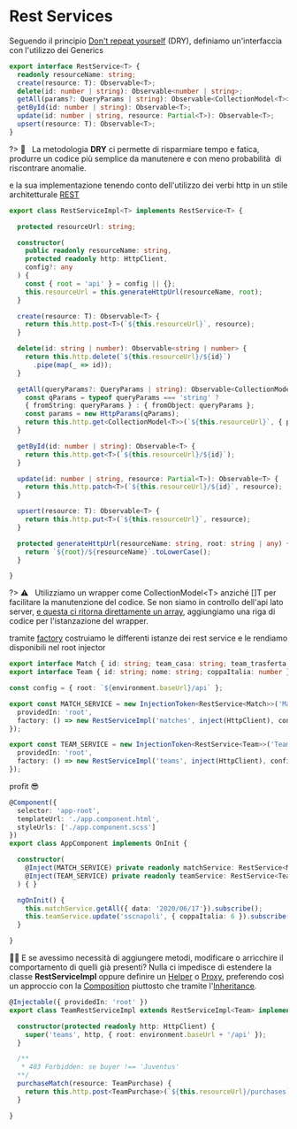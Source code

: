 # Rest Services

Seguendo il principio [Don't repeat yourself](https://en.wikipedia.org/wiki/Don%27t_repeat_yourself) (DRY), definiamo un'interfaccia con l'utilizzo dei Generics

```typescript
export interface RestService<T> {
  readonly resourceName: string;
  create(resource: T): Observable<T>;
  delete(id: number | string): Observable<number | string>;
  getAll(params?: QueryParams | string): Observable<CollectionModel<T>>;
  getById(id: number | string): Observable<T>;
  update(id: number | string, resource: Partial<T>): Observable<T>;
  upsert(resource: T): Observable<T>;
}
```

?> :open_book: &nbsp; La metodologia **DRY** ci permette di risparmiare tempo e fatica, produrre un codice più semplice da manutenere e con meno probabilità  di riscontrare anomalie.

e la sua implementazione tenendo conto dell'utilizzo dei verbi http in un stile architetturale [REST](https://en.wikipedia.org/wiki/Representational_state_transfer)

```typescript
export class RestServiceImpl<T> implements RestService<T> {

  protected resourceUrl: string;

  constructor(
    public readonly resourceName: string,
    protected readonly http: HttpClient,
    config?: any
  ) {
    const { root = 'api' } = config || {};
    this.resourceUrl = this.generateHttpUrl(resourceName, root);
  }

  create(resource: T): Observable<T> {
    return this.http.post<T>(`${this.resourceUrl}`, resource);
  }

  delete(id: string | number): Observable<string | number> {
    return this.http.delete(`${this.resourceUrl}/${id}`)
      .pipe(map(_ => id));
  }

  getAll(queryParams?: QueryParams | string): Observable<CollectionModel<T>> {
    const qParams = typeof queryParams === 'string' ? 
    { fromString: queryParams } : { fromObject: queryParams };
    const params = new HttpParams(qParams);
    return this.http.get<CollectionModel<T>>(`${this.resourceUrl}`, { params });
  }

  getById(id: number | string): Observable<T> {
    return this.http.get<T>(`${this.resourceUrl}/${id}`);
  }

  update(id: number | string, resource: Partial<T>): Observable<T> {
    return this.http.patch<T>(`${this.resourceUrl}/${id}`, resource);
  }

  upsert(resource: T): Observable<T> {
    return this.http.put<T>(`${this.resourceUrl}`, resource);
  }

  protected generateHttpUrl(resourceName: string, root: string | any) {
    return `${root}/${resourceName}`.toLowerCase();
  }

}
```

?> :warning: &nbsp; Utilizziamo un wrapper come CollectionModel\<T\> anziché \[\]T per facilitare la manutenzione del codice.
Se non siamo in controllo dell'api lato server, [e questa ci ritorna direttamente un array](https://haacked.com/archive/2009/06/25/json-hijacking.aspx/), aggiungiamo una riga di codice per l'istanzazione del wrapper.

tramite [factory](https://en.wikipedia.org/wiki/Factory_method_pattern) costruiamo le differenti istanze dei rest service e le rendiamo disponibili nel root injector

```typescript
export interface Match { id: string; team_casa: string; team_trasferta: string; data: string; }
export interface Team { id: string; nome: string; coppaItalia: number }

const config = { root: `${environment.baseUrl}/api` };

export const MATCH_SERVICE = new InjectionToken<RestService<Match>>('Match RestService', {
  providedIn: 'root',
  factory: () => new RestServiceImpl('matches', inject(HttpClient), config),
});

export const TEAM_SERVICE = new InjectionToken<RestService<Team>>('Team RestService', {
  providedIn: 'root',
  factory: () => new RestServiceImpl('teams', inject(HttpClient), config),
});
```
profit :sunglasses:

```typescript
@Component({
  selector: 'app-root',
  templateUrl: './app.component.html',
  styleUrls: ['./app.component.scss']
})
export class AppComponent implements OnInit {

  constructor(
    @Inject(MATCH_SERVICE) private readonly matchService: RestService<Match>,
    @Inject(TEAM_SERVICE) private readonly teamService: RestService<Team>,
  ) { }

  ngOnInit() {
    this.matchService.getAll({ data: '2020/06/17'}).subscribe();
    this.teamService.update('sscnapoli', { coppaItalia: 6 }).subscribe();
  }

}
```

:raising_hand_man: E se avessimo necessità di aggiungere metodi, modificare o arricchire il comportamento di quelli già presenti?
Nulla ci impedisce di estendere la classe **RestServiceImpl** oppure definire un [Helper](https://en.wikipedia.org/wiki/Delegation_pattern) o [Proxy](https://en.wikipedia.org/wiki/Proxy_pattern), preferendo così un approccio con la [Composition](https://en.wikipedia.org/wiki/Composition_over_inheritance) piuttosto che tramite l'[Inheritance](https://en.wikipedia.org/wiki/Inheritance_(object-oriented_programming)).

```typescript
@Injectable({ providedIn: 'root' })
export class TeamRestServiceImpl extends RestServiceImpl<Team> implements TeamRestService {

  constructor(protected readonly http: HttpClient) {
    super('teams', http, { root: environment.baseUrl + '/api' });
  }

  /** 
   * 403 Forbidden: se buyer !== 'Juventus'
  **/
  purchaseMatch(resource: TeamPurchase) {
    return this.http.post<TeamPurchase>(`${this.resourceUrl}/purchases`, resource); 
  }

}
```
